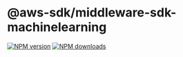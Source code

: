# @aws-sdk/middleware-sdk-machinelearning

[![NPM version](https://img.shields.io/npm/v/@aws-sdk/middleware-sdk-machinelearning/rc.svg)](https://www.npmjs.com/package/@aws-sdk/middleware-sdk-machinelearning)
[![NPM downloads](https://img.shields.io/npm/dm/@aws-sdk/middleware-sdk-machinelearning.svg)](https://www.npmjs.com/package/@aws-sdk/middleware-sdk-machinelearning)
